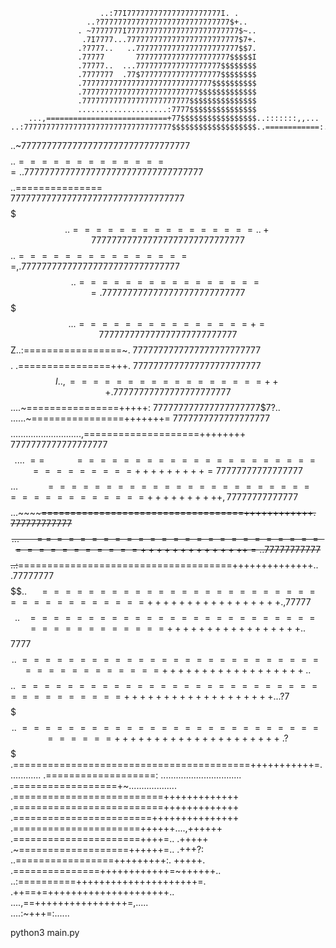                         ..:77I777777777777777777777I. .                         
                     ..?77777777777777777777777777777$+..                       
                   . ~7777777I7777777777777777777777777$~..                     
                    .7I7777...7777777777777777777777777$7+.                     
                   .?7777..   ..77777777777777777777777$$7.                     
                   .77777       777777777777777777777$$$$$I                     
                   .77777..  ...7777777777777777777$$$$$$$$                     
                   .7777777  .77$777777777777777777$$$$$$$$                     
                   .77777777777777777777777777777$$$$$$$$$$                     
                   .77777777777777777777777777$$$$$$$$$$$$$                     
                   .777777777777777777777777$$$$$$$$$$$$$$$                     
                   ....................:7777$$$$$$$$$$$$$$$                     
        ...,===========================+77$$$$$$$$$$$$$$$$$..:::::::,,...       
    ..:777777777777777777777777777777777$$$$$$$$$$$$$$$$$$$..============:.     
  ..~777777777777777777777777777777777$$$$$$$$$$$$$$$$$$$$$..==============.    
  .77777777777777777777777777777777777$$$$$$$$$$$$$$$$$$$$$..===============    
  7777777777777777777777777777777777$$$$$$$$$$$$$$$$$$$$$$$..================.  
.+777777777777777777777777777777$$$$$$$$$$$$$$$$$$$$$$$$$$$..================,  
.7777777777777777777777777777777$$$$$$$$$$$$$$$$$$$$$$$$$$$..=================  
.7777777777777777777777777777$$$$$$$$$$$$$$$$$$$$$$$$$$$$$...===============+=  
777777777777777777777777777$$$$$$$$$$$$$$$$$$$$$$$$$$$$$$Z..:=================~.
7777777777777777777777777$$$$$$$$$$$$$$$$$$$$$$$$$$$$$$$$. .================+++.
7777777777777777777777777$$$$$$$$$$$$$$$$$$$$$$$$$$$$$$I..,=================+++.
77777777777777777777777$$$$$$$$$$$$$$$$$$$$$$$$$$$$$$....~================+++++:
777777777777777777777$$7$?..                     ......~================+++++++=
7777777777777777777$$$$............................,====================++++++++
7777777777777777777$$....~==~~~~~~~~~~~~==============================+++++++++=
77777777777777777$$$...~~~~~~~~~~~===================================++++++++++,
77777777777777$$$$$...~~~~~~~~~~===================================++++++++++++.
777777777777$$$$$$...~~~~~~==~==================================++++++++++++++=.
.77777777777$$$$$$..:~~~~~~=====================================++++++++++++++..
.$77777777$$$$$$$$..~~~~~====================================+++++++++++++++++  
.,$77777$$$$$$$$$$..~~~=====================================+++++++++++++++++.  
 .$$7777$$$$$$$$$$..~======================================++++++++++++++++++.  
  .$$$$$$$$$$$$$$$..~====================================+++++++++++++++++++..  
   .?7$$$$$$$$$$$$..~================================+++++++++++++++++++++~.    
      ?$$$$$$$$$$$ .=========================================+++++++++++=.      
      ............ .===================:  ................................      
                   .==================+~...................                     
                   .==========================+++++++++++++                     
                   .==========================+++++++++++++                     
                   .========================+++++++++++++++                     
                   .======================++++++....,++++++                     
                   .======================++++=..    .+++++                     
                   .~===================++++++=..    .+++?:                     
                   ..=================+++++++++:.    +++++.                     
                     .===============++++++++++++=~++++++..                     
                     ..:==========+++++++++++++++++++++=.                       
                         .++==+=+++++++++++++++++++++..                         
                         ....,==++++++++++++++++=,.....                         
                                ....:~+++=:......    


python3 main.py

